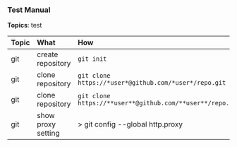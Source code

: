 ### Test Manual

**Topics**: test

Topic | What | How
:---|:---|:---
git | create repository | `git init`
git | clone repository | `git clone https://*user*@github.com/*user*/repo.git`
git | clone repository | `git clone https://**user**@github.com/**user**/repo.git`
git | show proxy setting | > git config --global http.proxy

